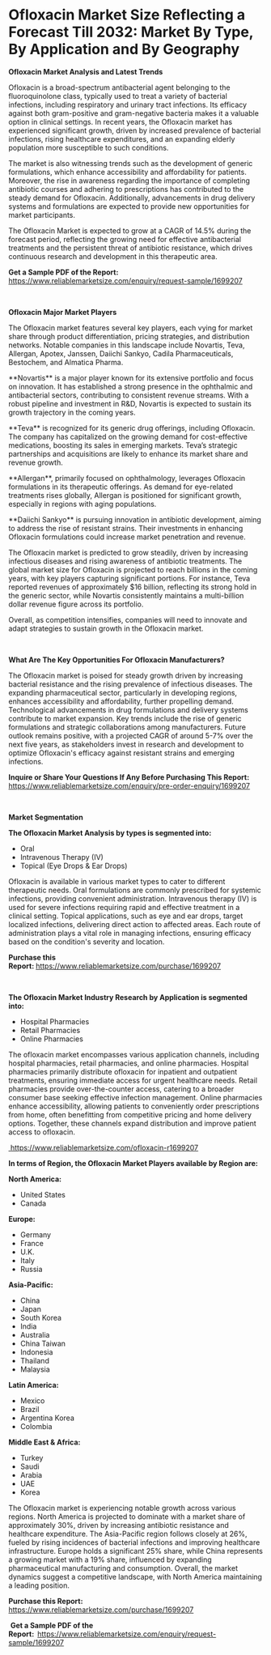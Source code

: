 <p><h1>Ofloxacin Market Size Reflecting a Forecast Till 2032: Market By Type, By Application and By Geography</h1></p><p><strong>Ofloxacin Market Analysis and Latest Trends</strong></p>
<p><p>Ofloxacin is a broad-spectrum antibacterial agent belonging to the fluoroquinolone class, typically used to treat a variety of bacterial infections, including respiratory and urinary tract infections. Its efficacy against both gram-positive and gram-negative bacteria makes it a valuable option in clinical settings. In recent years, the Ofloxacin market has experienced significant growth, driven by increased prevalence of bacterial infections, rising healthcare expenditures, and an expanding elderly population more susceptible to such conditions.</p><p>The market is also witnessing trends such as the development of generic formulations, which enhance accessibility and affordability for patients. Moreover, the rise in awareness regarding the importance of completing antibiotic courses and adhering to prescriptions has contributed to the steady demand for Ofloxacin. Additionally, advancements in drug delivery systems and formulations are expected to provide new opportunities for market participants.</p><p>The Ofloxacin Market is expected to grow at a CAGR of 14.5% during the forecast period, reflecting the growing need for effective antibacterial treatments and the persistent threat of antibiotic resistance, which drives continuous research and development in this therapeutic area.</p></p>
<p><strong>Get a Sample PDF of the Report:&nbsp;</strong> <a href="https://www.reliablemarketsize.com/enquiry/request-sample/1699207?utm_campaign=2626&utm_medium=2&utm_source=Github&utm_content=ia&utm_term=19042025&utm_id=ofloxacin">https://www.reliablemarketsize.com/enquiry/request-sample/1699207</a></p>
<p>&nbsp;</p>
<p><strong>Ofloxacin Major Market Players</strong></p>
<p><p>The Ofloxacin market features several key players, each vying for market share through product differentiation, pricing strategies, and distribution networks. Notable companies in this landscape include Novartis, Teva, Allergan, Apotex, Janssen, Daiichi Sankyo, Cadila Pharmaceuticals, Bestochem, and Almatica Pharma.</p><p>**Novartis** is a major player known for its extensive portfolio and focus on innovation. It has established a strong presence in the ophthalmic and antibacterial sectors, contributing to consistent revenue streams. With a robust pipeline and investment in R&D, Novartis is expected to sustain its growth trajectory in the coming years.</p><p>**Teva** is recognized for its generic drug offerings, including Ofloxacin. The company has capitalized on the growing demand for cost-effective medications, boosting its sales in emerging markets. Teva’s strategic partnerships and acquisitions are likely to enhance its market share and revenue growth.</p><p>**Allergan**, primarily focused on ophthalmology, leverages Ofloxacin formulations in its therapeutic offerings. As demand for eye-related treatments rises globally, Allergan is positioned for significant growth, especially in regions with aging populations.</p><p>**Daiichi Sankyo** is pursuing innovation in antibiotic development, aiming to address the rise of resistant strains. Their investments in enhancing Ofloxacin formulations could increase market penetration and revenue.</p><p>The Ofloxacin market is predicted to grow steadily, driven by increasing infectious diseases and rising awareness of antibiotic treatments. The global market size for Ofloxacin is projected to reach billions in the coming years, with key players capturing significant portions. For instance, Teva reported revenues of approximately $16 billion, reflecting its strong hold in the generic sector, while Novartis consistently maintains a multi-billion dollar revenue figure across its portfolio.</p><p>Overall, as competition intensifies, companies will need to innovate and adapt strategies to sustain growth in the Ofloxacin market.</p></p>
<p>&nbsp;</p>
<p><strong>What Are The Key Opportunities For Ofloxacin Manufacturers?</strong></p>
<p><p>The Ofloxacin market is poised for steady growth driven by increasing bacterial resistance and the rising prevalence of infectious diseases. The expanding pharmaceutical sector, particularly in developing regions, enhances accessibility and affordability, further propelling demand. Technological advancements in drug formulations and delivery systems contribute to market expansion. Key trends include the rise of generic formulations and strategic collaborations among manufacturers. Future outlook remains positive, with a projected CAGR of around 5-7% over the next five years, as stakeholders invest in research and development to optimize Ofloxacin's efficacy against resistant strains and emerging infections.</p></p>
<p><strong>Inquire or Share Your Questions If Any Before Purchasing This Report:</strong> <a href="https://www.reliablemarketsize.com/enquiry/pre-order-enquiry/1699207?utm_campaign=2626&utm_medium=2&utm_source=Github&utm_content=ia&utm_term=19042025&utm_id=ofloxacin">https://www.reliablemarketsize.com/enquiry/pre-order-enquiry/1699207</a></p>
<p>&nbsp;</p>
<p><strong>Market Segmentation</strong></p>
<p><strong>The Ofloxacin Market Analysis by types is segmented into:</strong></p>
<p><ul><li>Oral</li><li>Intravenous Therapy (IV)</li><li>Topical (Eye Drops & Ear Drops)</li></ul></p>
<p><p>Ofloxacin is available in various market types to cater to different therapeutic needs. Oral formulations are commonly prescribed for systemic infections, providing convenient administration. Intravenous therapy (IV) is used for severe infections requiring rapid and effective treatment in a clinical setting. Topical applications, such as eye and ear drops, target localized infections, delivering direct action to affected areas. Each route of administration plays a vital role in managing infections, ensuring efficacy based on the condition's severity and location.</p></p>
<p><strong>Purchase this Report:&nbsp;</strong><a href="https://www.reliablemarketsize.com/purchase/1699207?utm_campaign=2626&utm_medium=2&utm_source=Github&utm_content=ia&utm_term=19042025&utm_id=ofloxacin">https://www.reliablemarketsize.com/purchase/1699207</a></p>
<p>&nbsp;</p>
<p><strong>The Ofloxacin Market Industry Research by Application is segmented into:</strong></p>
<p><ul><li>Hospital Pharmacies</li><li>Retail Pharmacies</li><li>Online Pharmacies</li></ul></p>
<p><p>The ofloxacin market encompasses various application channels, including hospital pharmacies, retail pharmacies, and online pharmacies. Hospital pharmacies primarily distribute ofloxacin for inpatient and outpatient treatments, ensuring immediate access for urgent healthcare needs. Retail pharmacies provide over-the-counter access, catering to a broader consumer base seeking effective infection management. Online pharmacies enhance accessibility, allowing patients to conveniently order prescriptions from home, often benefitting from competitive pricing and home delivery options. Together, these channels expand distribution and improve patient access to ofloxacin.</p></p>
<p><a href="https://www.reliablemarketsize.com/ofloxacin-r1699207?utm_campaign=2626&utm_medium=2&utm_source=Github&utm_content=ia&utm_term=19042025&utm_id=ofloxacin">&nbsp;https://www.reliablemarketsize.com/ofloxacin-r1699207</a></p>
<p><strong>In terms of Region, the Ofloxacin Market Players available by Region are:</strong></p>
<p>
    <p> <strong> North America: </strong>
        <ul>
            <li>United States</li>
            <li>Canada</li>
        </ul>
        </p> 
    <p> <strong> Europe: </strong>
        <ul>
            <li>Germany</li>
            <li>France</li>
            <li>U.K.</li>
            <li>Italy</li>
            <li>Russia</li>
        </ul>
        </p> 
    <p> <strong> Asia-Pacific: </strong>
        <ul>
            <li>China</li>
            <li>Japan</li>
            <li>South Korea</li>
            <li>India</li>
            <li>Australia</li>
            <li>China Taiwan</li>
            <li>Indonesia</li>
            <li>Thailand</li>
            <li>Malaysia</li>
        </ul>
        </p> 
    <p> <strong> Latin America: </strong>
        <ul>
            <li>Mexico</li>
            <li>Brazil</li>
            <li>Argentina Korea</li>
            <li>Colombia</li>
        </ul>
        </p> 
    <p> <strong> Middle East & Africa: </strong>
        <ul>
            <li>Turkey</li>
            <li>Saudi</li>
            <li>Arabia</li>
            <li>UAE</li>
            <li>Korea</li>
        </ul>
    </p>
    </p>
<p><p>The Ofloxacin market is experiencing notable growth across various regions. North America is projected to dominate with a market share of approximately 30%, driven by increasing antibiotic resistance and healthcare expenditure. The Asia-Pacific region follows closely at 26%, fueled by rising incidences of bacterial infections and improving healthcare infrastructure. Europe holds a significant 25% share, while China represents a growing market with a 19% share, influenced by expanding pharmaceutical manufacturing and consumption. Overall, the market dynamics suggest a competitive landscape, with North America maintaining a leading position.</p></p>
<p><strong>Purchase this Report: </strong><a href="https://www.reliablemarketsize.com/purchase/1699207?utm_campaign=2626&utm_medium=2&utm_source=Github&utm_content=ia&utm_term=19042025&utm_id=ofloxacin">https://www.reliablemarketsize.com/purchase/1699207</a></p>
<p>&nbsp;<strong>Get a Sample PDF of the Report:&nbsp;&nbsp;</strong><a href="https://www.reliablemarketsize.com/enquiry/request-sample/1699207?utm_campaign=2626&utm_medium=2&utm_source=Github&utm_content=ia&utm_term=19042025&utm_id=ofloxacin">https://www.reliablemarketsize.com/enquiry/request-sample/1699207</a></p>
<p><strong></strong></p>
<p><p></p><p></p><p></p></p>